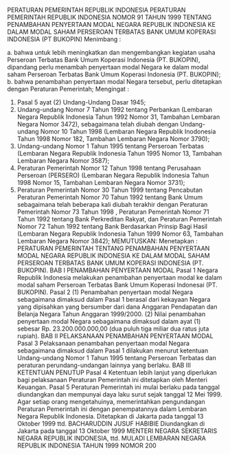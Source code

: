  PERATURAN PEMERINTAH REPUBLIK INDONESIA PERATURAN PEMERINTAH REPUBLIK INDONESIA NOMOR 91 TAHUN 1999 TENTANG PENAMBAHAN PENYERTAAN MODAL NEGARA REPUBLIK INDONESIA KE DALAM MODAL SAHAM PERSEROAN TERBATAS BANK UMUM KOPERASI INDONESIA (PT BUKOPIN)
Menimbang :

a. bahwa untuk lebih meningkatkan dan mengembangkan kegiatan usaha Perseroan Terbatas Bank Umum Koperasi Indonesia (PT. BUKOPIN), dipandang perlu menambah penyertaan modal Negara ke dalam modal saham Perseroan Terbatas Bank Umum Koperasi Indonesia (PT. BUKOPIN);
b. bahwa penambahan penyertaan modal Negara tersebut, perlu ditetapkan dengan Peraturan Pemerintah;
Mengingat :

1. Pasal 5 ayat (2) Undang-Undang Dasar 1945;
2. Undang-undang Nomor 7 Tahun 1992 tentang Perbankan (Lembaran Negara Republik Indonesia Tahun 1992 Nomor 31, Tambahan Lembaran Negara Nomor 3472), sebagaimana telah diubah dengan Undang-undang Nomor 10 Tahun 1998 (Lembaran Negara Republik Inodonesia Tahun 1998 Nomor 182, Tambahan Lembaran Negara Nomor 3790);
3. Undang-undang Nomor 1 Tahun 1995 tentang Perseroan Terbatas (Lembaran Negara Republik Indonesia Tahun 1995 Nomor 13, Tambahan Lembaran Negara Nomor 3587);
4. Peraturan Pemerintah Nomor 12 Tahun 1998 tentang Perusahaan Perseroan (PERSERO) (Lembaran Negara Republik Indonesia Tahun 1998 Nomor 15, Tambahan Lembaran Negara Nomor 3731);
5. Peraturan Pemerintah Nomor 30 Tahun 1999 tentang Pencabutan Peraturan Pemerintah Nomor 70 Tahun 1992 tentang Bank Umum sebagaimana telah beberapa kali diubah terakhir dengan Peraturan Pemerintah Nomor 73 Tahun 1998 , Peraturan Pemerintah Nomor 71 Tahun 1992 tentang Bank Perkreditan Rakyat, dan Peraturan Pemerintah Nomor 72 Tahun 1992 tentang Bank Berdasarkan Prinsip Bagi Hasil (Lembaran Negara Republik Indonesia Tahun 1999 Nomor 63, Tambahan Lembaran Negara Nomor 3842);
MEMUTUSKAN:
 Menetapkan : PERATURAN PEMERINTAH TENTANG PENAMBAHAN PENYERTAAN MODAL NEGARA REPUBLIK INDONESIA KE DALAM MODAL SAHAM PERSEROAN TERBATAS BANK UMUM KOPERASI INDONESIA (PT. BUKOPIN).
BAB I PENAMBAHAN PENYERTAAN MODAL
Pasal 1
Negara Republik Indonesia melakukan penambahan penyertaan modal ke dalam modal saham Perseroan Terbatas Bank Umum Koperasi Indonesai (PT. BUKOPIN).
Pasal 2
(1) Penambahan penyertaan modal Negara sebagaimana dimaksud dalam Pasal 1 berasal dari kekayaan Negara yang dipisahkan yang bersumber dari dana Anggaran Pendapatan dan Belanja Negara Tahun Anggaran 1999/2000.
(2) Nilai penambahan penyertaan modal Negara sebagaimana dimaksud dalam ayat (1) sebesar Rp. 23.200.000.000,00 (dua puluh tiga miliar dua ratus juta rupiah).
BAB II PELAKSANAAN PENAMBAHAN PENYERTAAN MODAL
Pasal 3
Pelaksanaan penambahan penyertaan modal Negara sebagaimana dimaksud dalam Pasal 1 dilakukan menurut ketentuan Undang-undang Nomor 1 Tahun 1995 tentang Perseroan Terbatas dan peraturan perundang-undangan lainnya yang berlaku.
BAB III KETENTUAN PENUTUP
Pasal 4
Ketentuan lebih lanjut yang diperlukan bagi pelaksanaan Peraturan Pemerintah ini ditetapkan oleh Menteri Keuangan.
Pasal 5
Peraturan Pemerintah ini mulai berlaku pada tanggal diundangkan dan mempunyai daya laku surut sejak tanggal 12 Mei 1999.
Agar setiap orang mengetahuinya, memerintahkan pengundangan Peraturan Pemerintah ini dengan penempatannya dalam Lembaran Negara Republik Indonesia. Ditetapkan di Jakarta pada tanggal 13 Oktober 1999 ttd. BACHARUDDIN JUSUF HABIBIE Diundangkan di Jakarta pada tanggal 13 Oktober 1999 MENTERI NEGARA SEKRETARIS NEGARA REPUBLIK INDONESIA, ttd. MULADI LEMBARAN NEGARA REPUBLIK INDONESIA TAHUN 1999 NOMOR 200